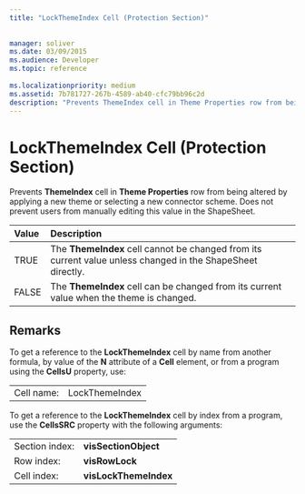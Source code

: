 ```yaml
---
title: "LockThemeIndex Cell (Protection Section)"
 
 
manager: soliver
ms.date: 03/09/2015
ms.audience: Developer
ms.topic: reference
 
ms.localizationpriority: medium
ms.assetid: 7b781727-267b-4589-ab40-cfc79bb96c2d
description: "Prevents ThemeIndex cell in Theme Properties row from being altered by applying a new theme or selecting a new connector scheme. Does not prevent users from manually editing this value in the ShapeSheet."
---
```


# LockThemeIndex Cell (Protection Section)

Prevents **ThemeIndex** cell in **Theme Properties** row from being altered by applying a new theme or selecting a new connector scheme. Does not prevent users from manually editing this value in the ShapeSheet. 
  
|**Value**|**Description**|
|:-----|:-----|
|TRUE  <br/> |The **ThemeIndex** cell cannot be changed from its current value unless changed in the ShapeSheet directly.  <br/> |
|FALSE  <br/> |The **ThemeIndex** cell can be changed from its current value when the theme is changed.  <br/> |
   
## Remarks

To get a reference to the **LockThemeIndex** cell by name from another formula, by value of the **N** attribute of a **Cell** element, or from a program using the **CellsU** property, use: 
  
|||
|:-----|:-----|
| Cell name:  <br/> | LockThemeIndex  <br/> |
   
To get a reference to the **LockThemeIndex** cell by index from a program, use the **CellsSRC** property with the following arguments: 
  
|||
|:-----|:-----|
| Section index:  <br/> |**visSectionObject** <br/> |
| Row index:  <br/> |**visRowLock** <br/> |
| Cell index:  <br/> |**visLockThemeIndex** <br/> |
   

